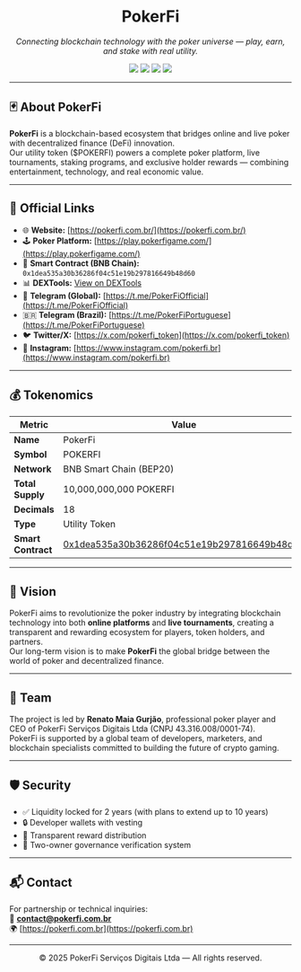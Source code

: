 <h1 align="center">PokerFi</h1>

<p align="center">
  <em>Connecting blockchain technology with the poker universe — play, earn, and stake with real utility.</em>
</p>

<p align="center">
  <a href="https://bscscan.com/token/0x1dea535a30b36286f04c51e19b297816649b48d60"><img src="https://img.shields.io/badge/BNB%20Smart%20Chain-BEP20-orange"></a>
  <a href="https://www.dextools.io/app/en/token/0x1dea535a30b36286f04c51e19b297816649b48d60"><img src="https://img.shields.io/badge/DEXTools-View%20Token-blue"></a>
  <img src="https://img.shields.io/badge/Built%20With-Solidity-4cbb17">
  <img src="https://img.shields.io/badge/Utility%20Token-Yes-gold">
</p>

---

## 🃏 About PokerFi

**PokerFi** is a blockchain-based ecosystem that bridges online and live poker with decentralized finance (DeFi) innovation.  
Our utility token ($POKERFI) powers a complete poker platform, live tournaments, staking programs, and exclusive holder rewards — combining entertainment, technology, and real economic value.

---

## 🔗 Official Links

- 🌐 **Website:** [https://pokerfi.com.br/](https://pokerfi.com.br/)
- 🕹️ **Poker Platform:** [https://play.pokerfigame.com/](https://play.pokerfigame.com/)
- 📜 **Smart Contract (BNB Chain):** `0x1dea535a30b36286f04c51e19b297816649b48d60`
- 📊 **DEXTools:** [View on DEXTools](https://www.dextools.io/app/en/token/0x1dea535a30b36286f04c51e19b297816649b48d60)
- 💬 **Telegram (Global):** [https://t.me/PokerFiOfficial](https://t.me/PokerFiOfficial)
- 🇧🇷 **Telegram (Brazil):** [https://t.me/PokerFiPortuguese](https://t.me/PokerFiPortuguese)
- 🐦 **Twitter/X:** [https://x.com/pokerfi_token](https://x.com/pokerfi_token)
- 📸 **Instagram:** [https://www.instagram.com/pokerfi.br](https://www.instagram.com/pokerfi.br)

---

## 💰 Tokenomics

| Metric | Value |
|--------|-------|
| **Name** | PokerFi |
| **Symbol** | POKERFI |
| **Network** | BNB Smart Chain (BEP20) |
| **Total Supply** | 10,000,000,000 POKERFI |
| **Decimals** | 18 |
| **Type** | Utility Token |
| **Smart Contract** | [0x1dea535a30b36286f04c51e19b297816649b48d60](https://bscscan.com/token/0x1dea535a30b36286f04c51e19b297816649b48d60) |

---

## 🎯 Vision

PokerFi aims to revolutionize the poker industry by integrating blockchain technology into both **online platforms** and **live tournaments**, creating a transparent and rewarding ecosystem for players, token holders, and partners.  
Our long-term vision is to make **PokerFi** the global bridge between the world of poker and decentralized finance.

---

## 👥 Team

The project is led by **Renato Maia Gurjão**, professional poker player and CEO of PokerFi Serviços Digitais Ltda (CNPJ 43.316.008/0001-74).  
PokerFi is supported by a global team of developers, marketers, and blockchain specialists committed to building the future of crypto gaming.

---

## 🛡️ Security

- ✅ Liquidity locked for 2 years (with plans to extend up to 10 years)  
- 🔒 Developer wallets with vesting  
- 🔁 Transparent reward distribution  
- 🧩 Two-owner governance verification system  

---

## 📬 Contact

For partnership or technical inquiries:  
📧 **contact@pokerfi.com.br**  
🌍 [https://pokerfi.com.br](https://pokerfi.com.br)

---

<p align="center">© 2025 PokerFi Serviços Digitais Ltda — All rights reserved.</p>
